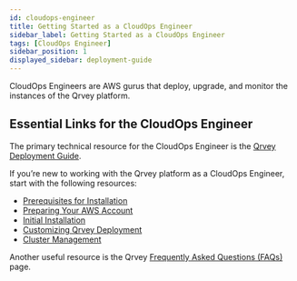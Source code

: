 ```yaml
---
id: cloudops-engineer
title: Getting Started as a CloudOps Engineer
sidebar_label: Getting Started as a CloudOps Engineer
tags: [CloudOps Engineer]
sidebar_position: 1
displayed_sidebar: deployment-guide
---
```


CloudOps Engineers are AWS gurus that deploy, upgrade, and monitor the instances of the Qrvey platform.

## Essential Links for the CloudOps Engineer
The primary technical resource for the CloudOps Engineer is the [Qrvey Deployment Guide](../../deployment/introduction-to-deployment.md). 

If you’re new to working with the Qrvey platform as a CloudOps Engineer, start with the following resources:
* [Prerequisites for Installation](../../deployment/prerequisites-for-installation.md)
* [Preparing Your AWS Account](../../deployment/preparing-AWS-account.md)
* [Initial Installation](../../deployment/04-Installing%20the%20Qrvey%20platform/initial-installation.md)
* [Customizing Qrvey Deployment](../../deployment/customizing-qrvey-deployment.md)
* [Cluster Management](../../deployment/06-Managing%20the%20Qrvey%20Platform/manage-aws-elasticsearch.md)

Another useful resource is the Qrvey [Frequently Asked Questions (FAQs)](../faqs.md) page. 